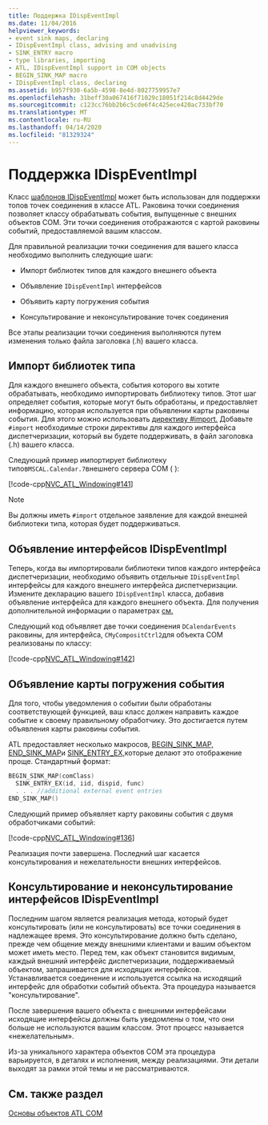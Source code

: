 ```yaml
---
title: Поддержка IDispEventImpl
ms.date: 11/04/2016
helpviewer_keywords:
- event sink maps, declaring
- IDispEventImpl class, advising and unadvising
- SINK_ENTRY macro
- type libraries, importing
- ATL, IDispEventImpl support in COM objects
- BEGIN_SINK_MAP macro
- IDispEventImpl class, declaring
ms.assetid: b957f930-6a5b-4598-8e4d-8027759957e7
ms.openlocfilehash: 31beff30a067416f71029c18051f214c8d4429de
ms.sourcegitcommit: c123cc76bb2b6c5cde6f4c425ece420ac733bf70
ms.translationtype: MT
ms.contentlocale: ru-RU
ms.lasthandoff: 04/14/2020
ms.locfileid: "81329324"
---
```

# <a name="supporting-idispeventimpl"></a>Поддержка IDispEventImpl

Класс [шаблонов IDispEventImpl](../atl/reference/idispeventimpl-class.md) может быть использован для поддержки топов точек соединения в классе ATL. Раковина точки соединения позволяет классу обрабатывать события, выпущенные с внешних объектов COM. Эти точки соединения отображаются с картой раковины событий, предоставляемой вашим классом.

Для правильной реализации точки соединения для вашего класса необходимо выполнить следующие шаги:

- Импорт библиотек типов для каждого внешнего объекта

- Объявление `IDispEventImpl` интерфейсов

- Объявить карту погружения события

- Консультирование и неконсультирование точек соединения

Все этапы реализации точки соединения выполняются путем изменения только файла заголовка (.h) вашего класса.

## <a name="importing-the-type-libraries"></a>Импорт библиотек типа

Для каждого внешнего объекта, события которого вы хотите обрабатывать, необходимо импортировать библиотеку типов. Этот шаг определяет события, которые могут быть обработаны, и предоставляет информацию, которая используется при объявлении карты раковины события. Для этого можно использовать [директиву #import.](../preprocessor/hash-import-directive-cpp.md) Добавьте `#import` необходимые строки директивы для каждого интерфейса диспетчеризации, который вы будете поддерживать, в файл заголовка (.h) вашего класса.

Следующий пример импортирует библиотеку типов`MSCAL.Calendar.7`внешнего сервера COM ( ):

[!code-cpp[NVC_ATL_Windowing#141](../atl/codesnippet/cpp/supporting-idispeventimpl_1.h)]

> [!NOTE]
> Вы должны иметь `#import` отдельное заявление для каждой внешней библиотеки типа, которая будет поддерживаться.

## <a name="declaring-the-idispeventimpl-interfaces"></a>Объявление интерфейсов IDispEventImpl

Теперь, когда вы импортировали библиотеки типов каждого интерфейса диспетчеризации, необходимо объявить отдельные `IDispEventImpl` интерфейсы для каждого внешнего интерфейса диспетчеризации. Измените декларацию вашего `IDispEventImpl` класса, добавив объявление интерфейса для каждого внешнего объекта. Для получения дополнительной информации о параметрах [см.](../atl/reference/idispeventimpl-class.md)

Следующий код объявляет две точки соединения `DCalendarEvents` раковины, для интерфейса, `CMyCompositCtrl2`для объекта COM реализованы по классу:

[!code-cpp[NVC_ATL_Windowing#142](../atl/codesnippet/cpp/supporting-idispeventimpl_2.h)]

## <a name="declaring-an-event-sink-map"></a>Объявление карты погружения события

Для того, чтобы уведомления о событии были обработаны соответствующей функцией, ваш класс должен направить каждое событие к своему правильному обработчику. Это достигается путем объявления карты раковины события.

ATL предоставляет несколько макросов, [BEGIN_SINK_MAP,](reference/composite-control-macros.md#begin_sink_map) [END_SINK_MAP](reference/composite-control-macros.md#end_sink_map)и [SINK_ENTRY_EX,](reference/composite-control-macros.md#sink_entry_ex)которые делают это отображение проще. Стандартный формат:

```cpp
BEGIN_SINK_MAP(comClass)
  SINK_ENTRY_EX(id, iid, dispid, func)
  . . . //additional external event entries
END_SINK_MAP()
```

Следующий пример объявляет карту раковины события с двумя обработчиками событий:

[!code-cpp[NVC_ATL_Windowing#136](../atl/codesnippet/cpp/supporting-idispeventimpl_3.h)]

Реализация почти завершена. Последний шаг касается консультирования и нежелательности внешних интерфейсов.

## <a name="advising-and-unadvising-the-idispeventimpl-interfaces"></a>Консультирование и неконсультирование интерфейсов IDispEventImpl

Последним шагом является реализация метода, который будет консультировать (или не консультировать) все точки соединения в надлежащее время. Это консультирование должно быть сделано, прежде чем общение между внешними клиентами и вашим объектом может иметь место. Перед тем, как объект становится видимым, каждый внешний интерфейс диспетчеризации, поддерживаемый объектом, запрашивается для исходящих интерфейсов. Устанавливается соединение и используется ссылка на исходящий интерфейс для обработки событий объекта. Эта процедура называется "консультирование".

После завершения вашего объекта с внешними интерфейсами исходящие интерфейсы должны быть уведомлены о том, что они больше не используются вашим классом. Этот процесс называется «нежелательным».

Из-за уникального характера объектов COM эта процедура варьируется, в деталях и исполнения, между реализациями. Эти детали выходят за рамки этой темы и не рассматриваются.

## <a name="see-also"></a>См. также раздел

[Основы объектов ATL COM](../atl/fundamentals-of-atl-com-objects.md)
